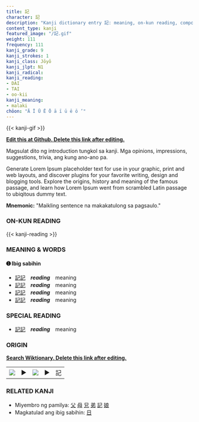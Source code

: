 ```yaml
---
title: 記
character: 記
description: "Kanji dictionary entry 記: meaning, on-kun reading, compounds, origin, related kanji"
content_type: kanji
featured_image: "/記.gif"
weight: 111
frequency: 111
kanji_grade: 9
kanji_strokes: 1
kanji_class: Jōyō
kanji_jlpt: N1
kanji_radical: 
kanji_reading: 
- DAI
- TAI
- oo-kii
kanji_meaning:
- malaki
chōon: "Ā Ī Ū Ē Ō ā ī ū ē ō ’"
---
```

[//]: # (Don't edit the line below. Kanji animated GIF code is automatically generated.)
{{< kanji-gif >}}

[//]: # (Edit below this line.)

**[Edit this at Github. Delete this link after editing.](https://github.com/tim0g/tim/tree/main/content/kanji/記/index.md)**

Magsulat dito ng introduction tungkol sa kanji. Mga opinions, impressions, suggestions, trivia, ang kung ano-ano pa.

Generate Lorem Ipsum placeholder text for use in your graphic, print and web layouts, and discover plugins for your favorite writing, design and blogging tools. Explore the origins, history and meaning of the famous passage, and learn how Lorem Ipsum went from scrambled Latin passage to ubiqitous dummy text.
 
**Mnemonic:** "Maikling sentence na makakatulong sa pagsaulo."

### ON-KUN READING

[//]: # (Don't edit the line below. ON-KUN READING code is automatically generated.)
{{< kanji-reading >}}

### MEANING & WORDS

#### ➊ **Ibig sabihin**
  - [記](../記)[記](../記)　***reading***　meaning
  - [記](../記)[記](../記)　***reading***　meaning
  - [記](../記)[記](../記)　***reading***　meaning
  - [記](../記)[記](../記)　***reading***　meaning

### SPECIAL READING
  - [記](../記)[記](../記)　***reading***　meaning

### ORIGIN

**[Search Wiktionary. Delete this link after editing.](https://wiktionary.org/wiki/記)**
<table class="kanji-table"><tr><td>
<img src="60px-記-bronze.svg.png">
</td><td>▶</td><td>
<img src="60px-記-oracle.svg.png">
</td><td>▶</td>
<td class="kanji-origin">記</td>
</tr></table>

### RELATED KANJI
- Miyembro ng pamilya: [父](../父) [母](../母) [兄](../兄) [弟](../弟) [記](../記) [娘](../娘)
- Magkatulad ang ibig sabihin: [日](../日)
